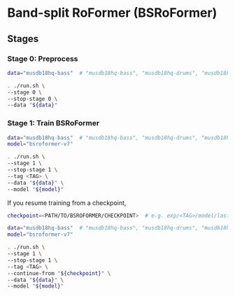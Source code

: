 # Band-split RoFormer (BSRoFormer)

## Stages

### Stage 0: Preprocess

```sh
data="musdb18hq-bass"  # "musdb18hq-bass", "musdb18hq-drums", "musdb18hq-other", or "musdb18hq-vocals"

. ./run.sh \
--stage 0 \
--stop-stage 0 \
--data "${data}"
```

### Stage 1: Train BSRoFormer

```sh
data="musdb18hq-bass"  # "musdb18hq-bass", "musdb18hq-drums", "musdb18hq-other", or "musdb18hq-vocals"
model="bsroformer-v7"

. ./run.sh \
--stage 1 \
--stop-stage 1 \
--tag <TAG> \
--data "${data}" \
--model "${model}"
```

If you resume training from a checkpoint,

```sh
checkpoint=<PATH/TO/BSROFORMER/CHECKPOINT>  # e.g. exp/<TAG>/model/last.pth

data="musdb18hq-bass"  # "musdb18hq-bass", "musdb18hq-drums", "musdb18hq-other", or "musdb18hq-vocals"
model="bsroformer-v7"

. ./run.sh \
--stage 1 \
--stop-stage 1 \
--tag <TAG> \
--continue-from "${checkpoint}" \
--data "${data}" \
--model "${model}"
```
